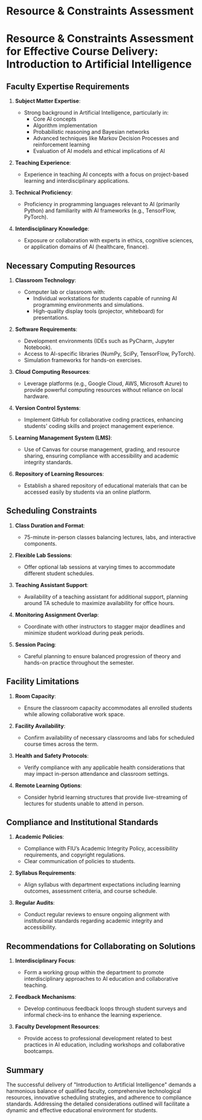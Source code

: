 Resource & Constraints Assessment
=================================

# Resource & Constraints Assessment for Effective Course Delivery: Introduction to Artificial Intelligence

## Faculty Expertise Requirements
1. **Subject Matter Expertise**:
   - Strong background in Artificial Intelligence, particularly in:
     - Core AI concepts
     - Algorithm implementation
     - Probabilistic reasoning and Bayesian networks
     - Advanced techniques like Markov Decision Processes and reinforcement learning
     - Evaluation of AI models and ethical implications of AI

2. **Teaching Experience**:
   - Experience in teaching AI concepts with a focus on project-based learning and interdisciplinary applications.

3. **Technical Proficiency**:
   - Proficiency in programming languages relevant to AI (primarily Python) and familiarity with AI frameworks (e.g., TensorFlow, PyTorch).

4. **Interdisciplinary Knowledge**:
   - Exposure or collaboration with experts in ethics, cognitive sciences, or application domains of AI (healthcare, finance).

## Necessary Computing Resources
1. **Classroom Technology**:
   - Computer lab or classroom with:
     - Individual workstations for students capable of running AI programming environments and simulations.
     - High-quality display tools (projector, whiteboard) for presentations.

2. **Software Requirements**:
   - Development environments (IDEs such as PyCharm, Jupyter Notebook).
   - Access to AI-specific libraries (NumPy, SciPy, TensorFlow, PyTorch).
   - Simulation frameworks for hands-on exercises.

3. **Cloud Computing Resources**: 
   - Leverage platforms (e.g., Google Cloud, AWS, Microsoft Azure) to provide powerful computing resources without reliance on local hardware.

4. **Version Control Systems**:
   - Implement GitHub for collaborative coding practices, enhancing students' coding skills and project management experience.

5. **Learning Management System (LMS)**: 
   - Use of Canvas for course management, grading, and resource sharing, ensuring compliance with accessibility and academic integrity standards.

6. **Repository of Learning Resources**:
   - Establish a shared repository of educational materials that can be accessed easily by students via an online platform.

## Scheduling Constraints
1. **Class Duration and Format**: 
   - 75-minute in-person classes balancing lectures, labs, and interactive components.

2. **Flexible Lab Sessions**: 
   - Offer optional lab sessions at varying times to accommodate different student schedules.

3. **Teaching Assistant Support**:
   - Availability of a teaching assistant for additional support, planning around TA schedule to maximize availability for office hours.

4. **Monitoring Assignment Overlap**: 
   - Coordinate with other instructors to stagger major deadlines and minimize student workload during peak periods.

5. **Session Pacing**: 
   - Careful planning to ensure balanced progression of theory and hands-on practice throughout the semester.

## Facility Limitations
1. **Room Capacity**: 
   - Ensure the classroom capacity accommodates all enrolled students while allowing collaborative work space.

2. **Facility Availability**: 
   - Confirm availability of necessary classrooms and labs for scheduled course times across the term.

3. **Health and Safety Protocols**: 
   - Verify compliance with any applicable health considerations that may impact in-person attendance and classroom settings.

4. **Remote Learning Options**: 
   - Consider hybrid learning structures that provide live-streaming of lectures for students unable to attend in person.

## Compliance and Institutional Standards
1. **Academic Policies**:
   - Compliance with FIU’s Academic Integrity Policy, accessibility requirements, and copyright regulations.
   - Clear communication of policies to students.

2. **Syllabus Requirements**:
   - Align syllabus with department expectations including learning outcomes, assessment criteria, and course schedule.

3. **Regular Audits**: 
   - Conduct regular reviews to ensure ongoing alignment with institutional standards regarding academic integrity and accessibility.

## Recommendations for Collaborating on Solutions
1. **Interdisciplinary Focus**: 
   - Form a working group within the department to promote interdisciplinary approaches to AI education and collaborative teaching.

2. **Feedback Mechanisms**: 
   - Develop continuous feedback loops through student surveys and informal check-ins to enhance the learning experience.

3. **Faculty Development Resources**: 
   - Provide access to professional development related to best practices in AI education, including workshops and collaborative bootcamps.

## Summary
The successful delivery of "Introduction to Artificial Intelligence" demands a harmonious balance of qualified faculty, comprehensive technological resources, innovative scheduling strategies, and adherence to compliance standards. Addressing the detailed considerations outlined will facilitate a dynamic and effective educational environment for students.